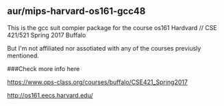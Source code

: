aur/mips-harvard-os161-gcc48
----------------------------

This is the gcc suit compier package for the course
os161 Hardvard // CSE 421/521 Spring 2017 Buffalo

But I'm not affiliated nor assotiated with any of the courses previusly mentioned.

###Check more info here

https://www.ops-class.org/courses/buffalo/CSE421_Spring2017

http://os161.eecs.harvard.edu/
